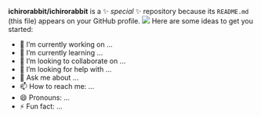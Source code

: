 **ichirorabbit/ichirorabbit** is a ✨ _special_ ✨ repository because its `README.md` (this file) appears on your GitHub profile.
<img src="https://avatars1.githubusercontent.com/u/34749951?s=60&v=4"></img>
Here are some ideas to get you started:

- 🔭 I’m currently working on ...
- 🌱 I’m currently learning ...
- 👯 I’m looking to collaborate on ...
- 🤔 I’m looking for help with ...
- 💬 Ask me about ...
- 📫 How to reach me: ...
- 😄 Pronouns: ...
- ⚡ Fun fact: ...
